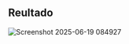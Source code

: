 ## Reultado
![Screenshot 2025-06-19 084927](https://github.com/user-attachments/assets/755c2ed1-0577-4f65-9383-ebb4b8228170)
